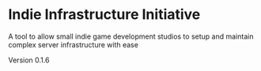 # Indie Infrastructure Initiative
A tool to allow small indie game development studios to setup and maintain complex server infrastructure with ease

Version 0.1.6
